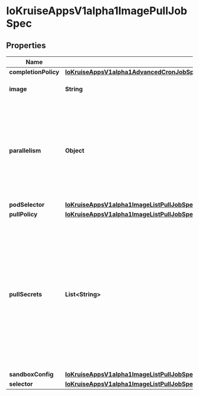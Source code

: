 
# IoKruiseAppsV1alpha1ImagePullJobSpec

## Properties
Name | Type | Description | Notes
------------ | ------------- | ------------- | -------------
**completionPolicy** | [**IoKruiseAppsV1alpha1AdvancedCronJobSpecTemplateBroadcastJobTemplateSpecCompletionPolicy**](IoKruiseAppsV1alpha1AdvancedCronJobSpecTemplateBroadcastJobTemplateSpecCompletionPolicy.md) |  | 
**image** | **String** | Image is the image to be pulled by the job | 
**parallelism** | **Object** | Parallelism is the requested parallelism, it can be set to any non-negative value. If it is unspecified, it defaults to 1. If it is specified as 0, then the Job is effectively paused until it is increased. |  [optional]
**podSelector** | [**IoKruiseAppsV1alpha1ImageListPullJobSpecPodSelector**](IoKruiseAppsV1alpha1ImageListPullJobSpecPodSelector.md) |  |  [optional]
**pullPolicy** | [**IoKruiseAppsV1alpha1ImageListPullJobSpecPullPolicy**](IoKruiseAppsV1alpha1ImageListPullJobSpecPullPolicy.md) |  |  [optional]
**pullSecrets** | **List&lt;String&gt;** | ImagePullSecrets is an optional list of references to secrets in the same namespace to use for pulling the image. If specified, these secrets will be passed to individual puller implementations for them to use.  For example, in the case of docker, only DockerConfig type secrets are honored. |  [optional]
**sandboxConfig** | [**IoKruiseAppsV1alpha1ImageListPullJobSpecSandboxConfig**](IoKruiseAppsV1alpha1ImageListPullJobSpecSandboxConfig.md) |  |  [optional]
**selector** | [**IoKruiseAppsV1alpha1ImageListPullJobSpecSelector**](IoKruiseAppsV1alpha1ImageListPullJobSpecSelector.md) |  |  [optional]



